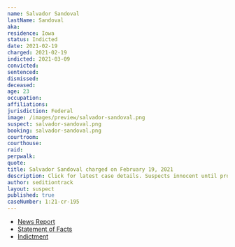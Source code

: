 ```yaml
---
name: Salvador Sandoval
lastName: Sandoval
aka:
residence: Iowa
status: Indicted
date: 2021-02-19
charged: 2021-02-19
indicted: 2021-03-09
convicted: 
sentenced: 
dismissed: 
deceased:
age: 23
occupation:
affiliations:
jurisdiction: Federal
image: /images/preview/salvador-sandoval.png
suspect: salvador-sandoval.png
booking: salvador-sandoval.png
courtroom:
courthouse:
raid:
perpwalk:
quote:
title: Salvador Sandoval charged on February 19, 2021
description: Click for latest case details. Suspects innocent until proven guilty.
author: seditiontrack
layout: suspect
published: true
caseNumber: 1:21-cr-195
---
```

- [News Report](https://www.desmoinesregister.com/story/news/crime-and-courts/2021/02/19/capitol-riot-arrests-iowa-mother-and-son-face-charges-jan-6-riot-deborah-sandoval-salvador-sandoval/4515346001/)
- [Statement of Facts](https://www.justice.gov/usao-dc/case-multi-defendant/file/1379251/download)
- [Indictment](https://www.justice.gov/usao-dc/case-multi-defendant/file/1379241/download)
